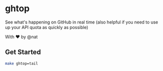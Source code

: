 # ghtop

See what's happening on GitHub in real time (also helpful if you need to use up your API quota as quickly as possible)

With :heart: by @nat 

## Get Started
```sh
make ghtop=tail 
```
